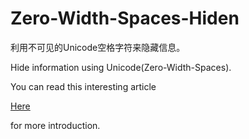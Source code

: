 # Zero-Width-Spaces-Hiden
利用不可见的Unicode空格字符来隐藏信息。

Hide information using Unicode(Zero-Width-Spaces).

You can read this interesting article 

[Here](http://www.freebuf.com/articles/web/167903.html)

for more introduction.





